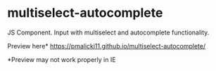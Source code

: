# multiselect-autocomplete
JS Component. Input with multiselect and autocomplete functionality.

Preview here*
https://pmalicki11.github.io/multiselect-autocomplete/

*Preview may not work properly in IE